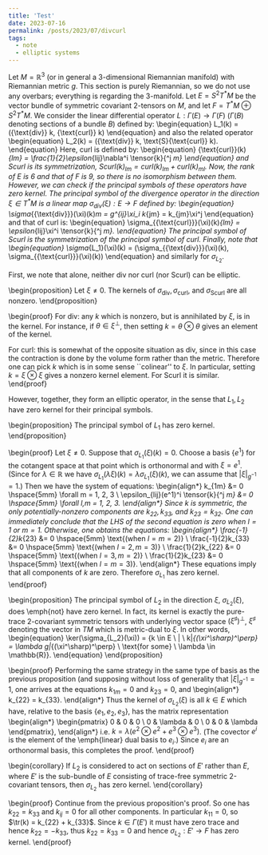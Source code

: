 ```yaml
---
title: 'Test'
date: 2023-07-16
permalink: /posts/2023/07/divcurl
tags:
  - note
  - elliptic systems
---
```


Let $M = \mathbb{R}^3$ (or in general a 3-dimensional Riemannian manifold) with Riemannian metric $g$. This section is purely Riemannian, so we do not use any overbars; everything is regarding the 3-manifold. Let $E = S^2 T^* M$ be the vector bundle of symmetric covariant 2-tensors on $M$, and let $F = T^* M \oplus S^2 T^* M$. We consider the linear differential operator $L : \Gamma(E) \to \Gamma(F)$ ($\Gamma(B)$ denoting sections of a bundle $B$) defined by:
\begin{equation}
    L_1(k) = ({\text{div}} k, {\text{curl}} k)
\end{equation}
and also the related operator
\begin{equation}
    L_2(k) = ({\text{div}} k, \text{S}{\text{curl}} k).
\end{equation}
Here, curl is defined by:
\begin{equation}
    {\text{curl}}(k)_{lm} = \frac{1}{2}\epsilon_{lij}\nabla^i \tensor{k}{^j _m}
\end{equation}
and Scurl is its symmetrization, $\text{Scurl}(k)_{lm} = {\text{curl}}(k)_{lm} + {\text{curl}}(k)_{ml}$. Now, the rank of $E$ is 6 and that of $F$ is 9, so there is no isomorphism between them. However, we can check if the principal symbols of these operators have zero kernel. The principal symbol of the divergence operator in the direction $\xi \in T^*M$ is a linear map $\sigma_{{\text{div}}}(\xi) : E \to F$ defined by:
\begin{equation}
    \sigma_{{\text{div}}}(\xi)(k)_m = g^{ij}\xi_i k_{jm} = k_{jm}\xi^j
\end{equation}
and that of ${\text{curl}}$ is:
\begin{equation}
    \sigma_{{\text{curl}}}(\xi)(k)_{lm} = \epsilon_{lij}\xi^i \tensor{k}{^j _m}.
\end{equation}
The principal symbol of Scurl is the symmetrization of the principal symbol of curl. Finally, note that 
\begin{equation}
    \sigma_{L_1}(\xi)(k) = (\sigma_{{\text{div}}}(\xi)(k), \sigma_{{\text{curl}}}(\xi)(k))
\end{equation}
and similarly for $\sigma_{L_2}$.

First, we note that alone, neither div nor curl (nor Scurl) can be elliptic. 

\begin{proposition}
Let $\xi \neq 0$.
The kernels of $\sigma_{{\text{div}}}, \sigma_{{\text{curl}}}$, and $\sigma_{\text{Scurl}}$ are all nonzero.
\end{proposition}

\begin{proof}
For div: any $k$ which is nonzero, but is annihilated by $\xi$, is in the kernel. For instance, if $\theta \in \xi^\perp$, then setting $k = \theta \otimes \theta$ gives an element of the kernel.

For curl: this is somewhat of the opposite situation as div, since in this case the contraction is done by the volume form rather than the metric. Therefore one can pick $k$ which is in some sense ``colinear'' to $\xi$. In particular, setting $k = \xi \otimes \xi$ gives a nonzero kernel element. For Scurl it is similar.
\end{proof}

However, together, they form an elliptic operator, in the sense that $L_1, L_2$ have zero kernel for their principal symbols. 

\begin{proposition}
The principal symbol of $L_1$ has zero kernel.
\end{proposition}

\begin{proof}
Let $\xi \neq 0$. Suppose that $\sigma_{L_1}(\xi)(k) = 0$. Choose a basis $\{e^1\}$ for the cotangent space at that point which is orthonormal and with $\xi = e^1$. (Since for $\lambda \in \mathbb{R}$ we have $\sigma_{L_1}(\lambda\xi)(k) = \lambda\sigma_{L_1}(\xi)(k)$, we can assume that $|\xi|_{g^{-1}} = 1$.) Then we have the system of equations:
\begin{align*}
    k_{1m} &= 0 \hspace{5mm} \forall m = 1, 2, 3 \\ 
    \epsilon_{lij}(e^1)^i \tensor{k}{^j _m} &= 0 \hspace{5mm} \forall l,m = 1, 2, 3.
\end{align*}
Since $k$ is symmetric, the only potentially-nonzero components are $k_{22}, k_{33}$, and $k_{23} = k_{32}$. One can immediately conclude that the LHS of the second equation is zero when $l = 1$ or $m = 1$. Otherwise, one obtains the equations:
\begin{align*}
    \frac{-1}{2}k_{23} &= 0 \hspace{5mm} \text{(when $l = m = 2$)} \\ 
    \frac{-1}{2}k_{33} &= 0 \hspace{5mm} \text{(when $l = 2, m = 3$)} \\ 
    \frac{1}{2}k_{22} &= 0 \hspace{5mm} \text{(when $l = 3, m = 2$)} \\ 
    \frac{1}{2}k_{23} &= 0 \hspace{5mm} \text{(when $l = m = 3$)}.
\end{align*}
These equations imply that all components of $k$ are zero. Therefore $\sigma_{L_1}$ has zero kernel.
\end{proof}

\begin{proposition}
The principal symbol of $L_2$ in the direction $\xi$, $\sigma_{L_2}(\xi)$, does \emph{not} have zero kernel. In fact, its kernel is exactly the pure-trace 2-covariant symmetric tensors with underlying vector space $(\xi^\sharp)^\perp$, $\xi^\sharp$ denoting the vector in $TM$ which is metric-dual to $\xi$. In other words,
\begin{equation}
    \ker(\sigma_{L_2}(\xi)) = \{k \in E \ | \ k|_{(\xi^\sharp)^\perp} = \lambda g|_{(\xi^\sharp)^\perp} \ \text{for some} \ \lambda \in \mathbb{R}\}.
\end{equation}
\end{proposition}

\begin{proof}
Performing the same strategy in the same type of basis as the previous proposition (and supposing without loss of generality that $|\xi|_{g^{-1}} = 1$, one arrives at the equations $k_{1m} = 0$ and $k_{23} = 0$, and 
\begin{align*}
    k_{22} = k_{33}.
\end{align*}
Thus the kernel of $\sigma_{L_2}(\xi)$ is all $k \in E$ which have, relative to the basis $\{e_1, e_2, e_3\}$, has the matrix representation
\begin{align*}
    \begin{pmatrix}
    0 & 0 & 0 \\ 
    0 & \lambda & 0 \\ 
    0 & 0 & \lambda
    \end{pmatrix},
\end{align*}
i.e. $k = \lambda (e^2 \otimes e^2 + e^3 \otimes e^3)$. (The covector $e^i$ is the element of the \emph{linear} dual basis to $e_i$.) Since $e_i$ are an orthonormal basis, this completes the proof.
\end{proof}

\begin{corollary}
If $L_2$ is considered to act on sections of $E'$ rather than $E$, where $E'$ is the sub-bundle of $E$ consisting of trace-free symmetric 2-covariant tensors, then $\sigma_{L_2}$ has zero kernel.
\end{corollary}

\begin{proof}
Continue from the previous proposition's proof. So one has $k_{22} = k_{33}$ and $k_{ij} = 0$ for all other components. In particular $k_{11} = 0$, so $\tr(k) = k_{22} + k_{33}$. Since $k \in \Gamma(E')$ it must have zero trace and hence $k_{22} = -k_{33}$, thus $k_{22} = k_{33} = 0$ and hence $\sigma_{L_2} : E' \to F$ has zero kernel.
\end{proof}